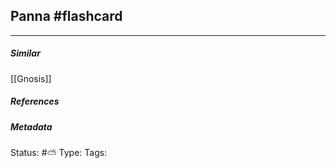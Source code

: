 ## Panna #flashcard 


___

##### Similar
[[Gnosis]]

##### References 


##### Metadata
Status: #⛅️ 
Type:
Tags:
